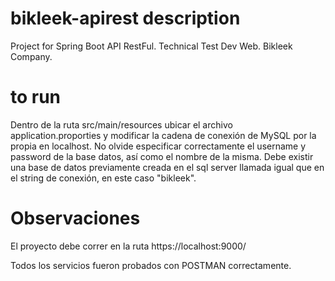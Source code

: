# bikleek-apirest description
Project for Spring Boot API RestFul. Technical Test Dev Web. Bikleek Company.

# to run
Dentro de la ruta src/main/resources ubicar el archivo application.proporties y modificar la cadena de conexión de MySQL por la propia en localhost.
No olvide especificar correctamente el username y password de la base datos, así como el nombre de la misma.
Debe existir una base de datos previamente creada en el sql server llamada igual que en el string de conexión, en este caso "bikleek".

# Observaciones
El proyecto debe correr en la ruta https://localhost:9000/

Todos los servicios fueron probados con POSTMAN correctamente.
